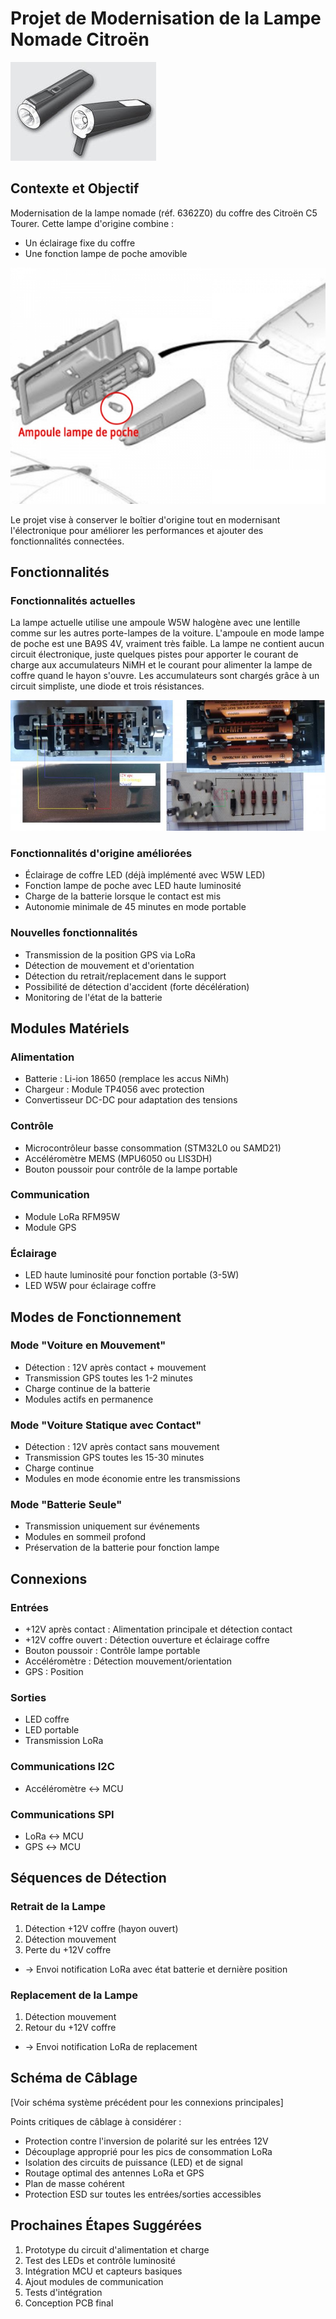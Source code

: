 # Projet de Modernisation de la Lampe Nomade Citroën
![](assets/index.33.jpg)

## Contexte et Objectif
Modernisation de la lampe nomade (réf. 6362Z0) du coffre des Citroën C5 Tourer. Cette lampe d'origine combine :
- Un éclairage fixe du coffre
- Une fonction lampe de poche amovible

![](assets/pack-interieur-led-citroen-c5-2-tourer.jpg)

Le projet vise à conserver le boîtier d'origine tout en modernisant l'électronique pour améliorer les performances et ajouter des fonctionnalités connectées.

## Fonctionnalités

### Fonctionnalités actuelles

La lampe actuelle utilise une ampoule W5W halogène avec une lentille comme sur les autres porte-lampes de la voiture.
L'ampoule en mode lampe de poche est une BA9S 4V, vraiment très faible.
La lampe ne contient aucun circuit électronique, juste quelques pistes pour apporter le courant de charge aux accumulateurs NiMH et le courant pour alimenter la lampe de coffre quand le hayon s'ouvre.
Les accumulateurs sont chargés grâce à un circuit simpliste, une diode et trois résistances.

![](assets/TorcheC5.jpg.6f385c2518659b8670c002e0316cd914.jpg)

### Fonctionnalités d'origine améliorées
- Éclairage de coffre LED (déjà implémenté avec W5W LED)
- Fonction lampe de poche avec LED haute luminosité
- Charge de la batterie lorsque le contact est mis
- Autonomie minimale de 45 minutes en mode portable

### Nouvelles fonctionnalités
- Transmission de la position GPS via LoRa
- Détection de mouvement et d'orientation
- Détection du retrait/replacement dans le support
- Possibilité de détection d'accident (forte décélération)
- Monitoring de l'état de la batterie

## Modules Matériels

### Alimentation
- Batterie : Li-ion 18650 (remplace les accus NiMh)
- Chargeur : Module TP4056 avec protection
- Convertisseur DC-DC pour adaptation des tensions

### Contrôle
- Microcontrôleur basse consommation (STM32L0 ou SAMD21)
- Accéléromètre MEMS (MPU6050 ou LIS3DH)
- Bouton poussoir pour contrôle de la lampe portable

### Communication
- Module LoRa RFM95W
- Module GPS

### Éclairage
- LED haute luminosité pour fonction portable (3-5W)
- LED W5W pour éclairage coffre

## Modes de Fonctionnement

### Mode "Voiture en Mouvement"
- Détection : 12V après contact + mouvement
- Transmission GPS toutes les 1-2 minutes
- Charge continue de la batterie
- Modules actifs en permanence

### Mode "Voiture Statique avec Contact"
- Détection : 12V après contact sans mouvement
- Transmission GPS toutes les 15-30 minutes
- Charge continue
- Modules en mode économie entre les transmissions

### Mode "Batterie Seule"
- Transmission uniquement sur événements
- Modules en sommeil profond
- Préservation de la batterie pour fonction lampe

## Connexions

### Entrées
- +12V après contact : Alimentation principale et détection contact
- +12V coffre ouvert : Détection ouverture et éclairage coffre
- Bouton poussoir : Contrôle lampe portable
- Accéléromètre : Détection mouvement/orientation
- GPS : Position

### Sorties
- LED coffre
- LED portable
- Transmission LoRa

### Communications I2C
- Accéléromètre ↔ MCU

### Communications SPI
- LoRa ↔ MCU
- GPS ↔ MCU

## Séquences de Détection

### Retrait de la Lampe
1. Détection +12V coffre (hayon ouvert)
2. Détection mouvement
3. Perte du +12V coffre
- → Envoi notification LoRa avec état batterie et dernière position

### Replacement de la Lampe
1. Détection mouvement
2. Retour du +12V coffre
- → Envoi notification LoRa de replacement

## Schéma de Câblage

[Voir schéma système précédent pour les connexions principales]

Points critiques de câblage à considérer :
- Protection contre l'inversion de polarité sur les entrées 12V
- Découplage approprié pour les pics de consommation LoRa
- Isolation des circuits de puissance (LED) et de signal
- Routage optimal des antennes LoRa et GPS
- Plan de masse cohérent
- Protection ESD sur toutes les entrées/sorties accessibles

## Prochaines Étapes Suggérées
1. Prototype du circuit d'alimentation et charge
2. Test des LEDs et contrôle luminosité
3. Intégration MCU et capteurs basiques
4. Ajout modules de communication
5. Tests d'intégration
6. Conception PCB final
